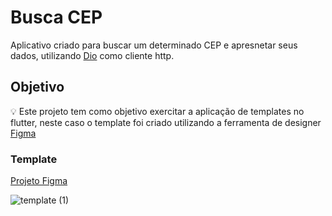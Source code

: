 # Busca CEP

Aplicativo criado para buscar um determinado CEP e apresnetar seus dados, utilizando [Dio](https://pub.dev/packages/dio) como cliente http.

## Objetivo 
:bulb: Este projeto tem como objetivo exercitar a aplicação de templates no flutter, neste caso o template foi criado utilizando a ferramenta de designer [Figma](https://www.figma.com/)

### Template 
[Projeto Figma](https://www.figma.com/file/vzcONm0Tg0i1a2bbb7VTs7/Untitled?node-id=62%3A3&t=rsv8aVzzvPr4zlSD-0)



![template (1)](https://user-images.githubusercontent.com/64455494/201741867-7f714b43-63f4-4396-92fa-389e5eb7d8d2.png)
